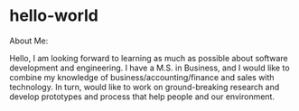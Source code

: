 # hello-world
About Me:

Hello, I am looking forward to learning as much as possible about software development and engineering. I have a M.S. in Business, and I would like to combine my knowledge of business/accounting/finance and sales with technology. In turn, would like to work on ground-breaking research and develop prototypes and process that help people and our environment. 
